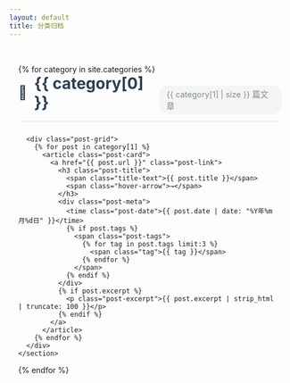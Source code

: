 ```yaml
---
layout: default
title: 分类归档
---
```


<div class="categories-container">
  {% for category in site.categories %}
    <section class="category-section" id="{{ category[0] | slugify }}">
      <div class="category-header">
        <h2 class="category-title">
          <span class="category-icon">📂</span>
          {{ category[0] }}
        </h2>
        <span class="post-count">{{ category[1] | size }} 篇文章</span>
      </div>
      
      <div class="post-grid">
        {% for post in category[1] %}
          <article class="post-card">
            <a href="{{ post.url }}" class="post-link">
              <h3 class="post-title">
                <span class="title-text">{{ post.title }}</span>
                <span class="hover-arrow">→</span>
              </h3>
              <div class="post-meta">
                <time class="post-date">{{ post.date | date: "%Y年%m月%d日" }}</time>
                {% if post.tags %}
                  <span class="post-tags">
                    {% for tag in post.tags limit:3 %}
                      <span class="tag">{{ tag }}</span>
                    {% endfor %}
                  </span>
                {% endif %}
              </div>
              {% if post.excerpt %}
                <p class="post-excerpt">{{ post.excerpt | strip_html | truncate: 100 }}</p>
              {% endif %}
            </a>
          </article>
        {% endfor %}
      </div>
    </section>
  {% endfor %}
</div>

<style>
/* 确保所有链接和交互元素都没有下划线 */
a.post-link,
a.post-link:hover,
a.post-link:focus,
a.post-link:active,
a.post-link:visited {
  text-decoration: none !important;
}

/* 确保内部所有文本元素都没有下划线 */
.post-link * {
  text-decoration: none !important;
}

/* 基础样式 */
.categories-container {
  max-width: 1200px;
  margin: 0 auto;
  padding: 2rem 1rem;
}

/* 分类标题区域 */
.category-header {
  display: flex;
  align-items: baseline;
  justify-content: space-between;
  margin-bottom: 1.5rem;
  padding-bottom: 0.75rem;
  border-bottom: 2px solid #f0f0f0;
}

.category-title {
  font-size: 1.75rem;
  color: #2c3e50;
  margin: 0;
  display: flex;
  align-items: center;
}

.category-icon {
  margin-right: 0.8rem;
  font-size: 1.5rem;
}

.post-count {
  font-size: 0.9rem;
  color: #7f8c8d;
  background: #f5f5f5;
  padding: 0.3rem 0.8rem;
  border-radius: 1rem;
}

/* 文章网格布局 */
.post-grid {
  display: grid;
  gap: 1.5rem;
  grid-template-columns: repeat(auto-fill, minmax(300px, 1fr));
  margin-bottom: 3rem;
}

/* 文章卡片样式 */
.post-card {
  background: white;
  border-radius: 10px;
  overflow: hidden;
  box-shadow: 0 3px 10px rgba(0, 0, 0, 0.08);
  transition: all 0.3s ease;
  height: 100%;
}

.post-card:hover {
  transform: translateY(-5px);
  box-shadow: 0 10px 20px rgba(0, 0, 0, 0.12);
}

.post-link {
  display: block;
  padding: 1.5rem;
  text-decoration: none; /* 去除下划线 */
  color: inherit;
  height: 100%;
  box-sizing: border-box;
}

/* 文章标题动效 */
.post-title {
  font-size: 1.2rem;
  margin: 0 0 0.8rem 0;
  color: #3498db;
  line-height: 1.4;
  display: flex;
  justify-content: space-between;
  align-items: center;
  transition: all 0.3s ease;
}

.title-text {
  flex: 1;
}

.hover-arrow {
  opacity: 0;
  transform: translateX(-10px);
  color: #e74c3c;
  font-weight: bold;
  transition: all 0.3s ease;
  margin-left: 0.5rem;
}

.post-card:hover .hover-arrow {
  opacity: 1;
  transform: translateX(0);
}

.post-card:hover .post-title {
  color: #2980b9;
  text-decoration: none; /* 去除下划线 */
}

/* 文章元信息 */
.post-meta {
  display: flex;
  justify-content: space-between;
  align-items: center;
  margin-bottom: 1rem;
  font-size: 0.85rem;
}

.post-date {
  color: #7f8c8d;
}

.post-tags {
  display: flex;
  gap: 0.5rem;
}

.tag {
  background: #f0f7ff;
  color: #3498db;
  padding: 0.2rem 0.6rem;
  border-radius: 1rem;
  font-size: 0.75rem;
  text-decoration: none; /* 去除标签下划线 */
}

.post-excerpt {
  color: #555;
  font-size: 0.95rem;
  line-height: 1.6;
  margin: 0;
}

/* 响应式设计 */
@media (max-width: 768px) {
  .post-grid {
    grid-template-columns: 1fr;
  }
  
  .category-header {
    flex-direction: column;
    align-items: flex-start;
    gap: 0.5rem;
  }
}
</style>
